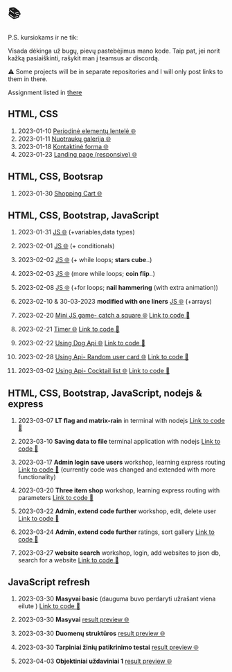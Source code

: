 # 📚

P.S. kursiokams ir ne tik:

Visada dėkinga už bugų, pievų pastebėjimus mano kode.
Taip pat, jei norit kažką pasiaiškinti, rašykit man į teamsus ar discordą.

⚠️ Some projects will be in separate repositories and I will only post links to them in there.

Assignment listed in [there](https://github.com/codevivi/BIT_JS-2023-01-09_friday-assignments)

## **HTML, CSS**

1. 2023-01-10 [Periodinė elementų lentelė 🌐](https://htmlpreview.github.io/?https://github.com/codevivi/BIT_JS-2023-01-09_homeworks/blob/master/2023-01-10_html-periodine-elementu-lentele/index.html)
2. 2023-01-11 [Nuotraukų galerija 🌐](https://htmlpreview.github.io/?https://github.com/codevivi/BIT_JS-2023-01-09_homeworks/blob/master/2023-01-11_nuotrauku-galerija/index.html)
3. 2023-01-18 [Kontaktinė forma 🌐](https://htmlpreview.github.io/?https://github.com/codevivi/BIT_JS-2023-01-09_homeworks/blob/master/2023-01-18_kontaktine-forma/index.html)
4. 2023-01-23 [Landing page (responsive) 🌐](https://htmlpreview.github.io/?https://github.com/codevivi/BIT_JS-2023-01-09_homeworks/blob/master/2023-01-23_landing-page/index.html)

## HTML, CSS, **Bootsrap**

1. 2023-01-30 [Shopping Cart 🌐](https://htmlpreview.github.io/?https://github.com/codevivi/BIT_JS-2023-01-09_homeworks/blob/master/2023-01-30_shopping-cart/index.html)

## HTML, CSS, Bootstrap, **JavaScript**

1. 2023-01-31 [JS 🌐](https://htmlpreview.github.io/?https://github.com/codevivi/BIT_JS-2023-01-09_homeworks/blob/master/2023-01-31_JS/index.html)
   (+variables,data types)

2. 2023-02-01 [JS 🌐](https://htmlpreview.github.io/?https://github.com/codevivi/BIT_JS-2023-01-09_homeworks/blob/master/2023-02-01_JS/index.html)
   (+ conditionals)

3. 2023-02-02 [JS 🌐](https://htmlpreview.github.io/?https://github.com/codevivi/BIT_JS-2023-01-09_homeworks/blob/master/2023-02-02_JS/index.html)
   (+ while loops; **stars cube**..)

4. 2023-02-03 [JS 🌐](https://htmlpreview.github.io/?https://github.com/codevivi/BIT_JS-2023-01-09_homeworks/blob/master/2023-02-03_JS/index.html)
   (more while loops; **coin flip**..)

5. 2023-02-08 [JS 🌐](https://htmlpreview.github.io/?https://github.com/codevivi/BIT_JS-2023-01-09_homeworks/blob/master/2023-02-08_JS/index.html)
   (+for loops; **nail hammering** (with extra animation))

6. 2023-02-10 & 30-03-2023 **modified with one liners** [JS 🌐](https://htmlpreview.github.io/?https://github.com/codevivi/BIT_JS-2023-01-09_homeworks/blob/master/2023-02-10_JS-arrays/index.html)
   (+arrays)

7. 2023-02-20 [Mini JS game- catch a square 🌐](https://codevivi.github.io/catch-square-game/) [Link to code 📂](https://github.com/codevivi/catch-square-game)

8. 2023-02-21 [Timer 🌐](https://codevivi.github.io/timer/) [Link to code 📂](https://github.com/codevivi/timer)

9. 2023-02-22 [Using Dog Api 🌐](https://codevivi.github.io/using-api/) [Link to code 📂](https://github.com/codevivi/using-api)

10. 2023-02-28 [Using Api- Random user card 🌐](https://codevivi.github.io/using-api-random-user-card/) [Link to code 📂](https://github.com/codevivi/using-api-random-user-card)

11. 2023-03-02 [Using Api- Cocktail list 🌐](https://codevivi.github.io/using-api-cocktails/) [Link to code 📂](https://github.com/codevivi/using-api-cocktails)

## HTML, CSS, Bootstrap, JavaScript, **nodejs & express**

1. 2023-03-07 **LT flag and matrix-rain** in terminal with nodejs [Link to code 📂](https://github.com/codevivi/terminal-flag-and-matrix-rain)

2. 2023-03-10 **Saving data to file** terminal application with nodejs [Link to code 📂](https://github.com/codevivi/saving-data-to-file)

3. 2023-03-17 **Admin login save users** workshop, learning express routing [Link to code 📂](https://github.com/codevivi/admin-login-add-users) (currently code was changed and extended with more functionality)

4. 2023-03-20 **Three item shop** workshop, learning express routing with parameters [Link to code 📂](https://github.com/codevivi/express-3-item-shop)

5. 2023-03-22 **Admin, extend code further** workshop, edit, delete user [Link to code 📂](https://github.com/codevivi/administratorius-extend-given-code)

6. 2023-03-24 **Admin, extend code further** ratings, sort gallery [Link to code 📂](https://github.com/codevivi/administratorius-extend-given-code)

7. 2023-03-27 **website search** workshop, login, add websites to json db, search for a website [Link to code 📂](https://github.com/codevivi/website-search)

## JavaScript refresh

1. 2023-03-30 **Masyvai basic** (dauguma buvo perdaryti užrašant viena eilute ) [Link to code 📂](https://github.com/codevivi/BIT_JS-2023-01-09_homeworks/tree/master/2023-02-10_JS-arrays)

2. 2023-03-30 **Masyvai** [result preview 🌐](https://htmlpreview.github.io/?https://github.com/codevivi/BIT_JS-2023-01-09_homeworks/blob/master/2023-03-30-js-arrays2/index.html)

3. 2023-03-30 **Duomenų struktūros** [result preview 🌐](https://htmlpreview.github.io/?https://github.com/codevivi/BIT_JS-2023-01-09_homeworks/blob/master/2023-03-30-js-duomenu-strukturos/index.html)

4. 2023-03-30 **Tarpiniai žinių patikrinimo testai** [result preview 🌐](https://htmlpreview.github.io/?https://github.com/codevivi/BIT_JS-2023-01-09_homeworks/blob/master/2023-03-30-js-tests/index.html)

5. 2023-04-03 **Objektiniai uždaviniai 1** [result preview 🌐](https://htmlpreview.github.io/?https://github.com/codevivi/BIT_JS-2023-01-09_homeworks/blob/master/2023-04-03-objektiniai-uzdaviniai-1/index.html)
